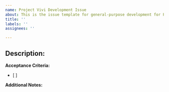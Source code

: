 ```yaml
---
name: Project Vivi Development Issue
about: This is the issue template for general-purpose development for Project Vivi.
title: ''
labels: ''
assignees: ''

---
```


**Description:**
- 

**Acceptance Criteria:**
- [ ] 

**Additional Notes:**
